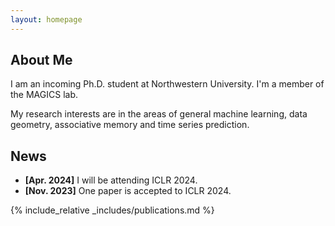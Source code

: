 ```yaml
---
layout: homepage
---
```


## About Me

I am an incoming Ph.D. student at  Northwestern University.
I'm a member of the MAGICS lab.

My research interests are in the areas of general machine learning, data geometry, associative memory and time series prediction.

## News

- **[Apr. 2024]** I will be attending ICLR 2024.
- **[Nov. 2023]** One paper is accepted to ICLR 2024.

{% include_relative _includes/publications.md %}
